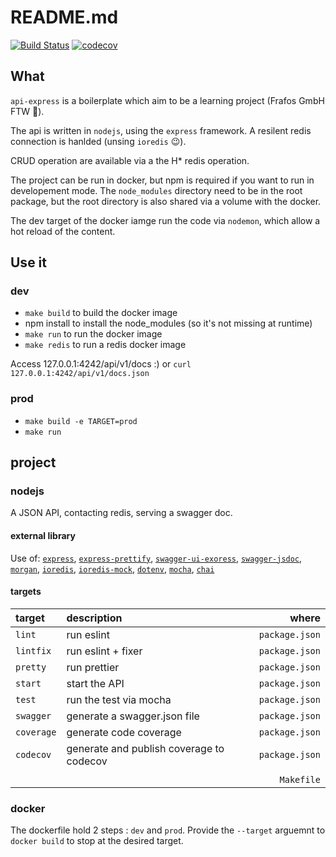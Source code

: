 # README.md

[![Build Status](https://github.com/burgesQ/api-express/workflows/TestAndCover/badge.svg)](https://github.com/burgesQ/api-express/actions?query=workflow%3ATestAndCover)
[![codecov](https://codecov.io/gh/burgesQ/api-express/branch/master/graph/badge.svg)](https://codecov.io/gh/burgesQ/api-express)

## What

`api-express` is a boilerplate which aim to be a learning project (Frafos GmbH FTW :tada:). 

The api is written in `nodejs`, using the `express` framework. 
A resilent redis connection is hanlded (unsing `ioredis` :wink:). 

CRUD operation are available via a the H* redis operation.

The project can be run in docker, but npm is required if you want to run in developement mode. 
The `node_modules` directory need to be in the root package, but the root directory is also 
shared via a volume with the docker. 

The dev target of the docker iamge run the code via `nodemon`, which allow a hot reload of the content.

## Use it 

### dev 

- `make build` to build the docker image
- npm install to install the node_modules (so it's not missing at runtime)
- `make run` to run the docker image
- `make redis` to run a redis docker image


Access 127.0.0.1:4242/api/v1/docs :) or `curl 127.0.0.1:4242/api/v1/docs.json`

### prod 

- `make build -e TARGET=prod`
- `make run`

## project

### nodejs

A JSON API, contacting redis, serving a swagger doc. 

#### external library 

Use of: [`express`](1), [`express-prettify`](2), [`swagger-ui-exoress`](3), [`swagger-jsdoc`](4), [`morgan`](5), [`ioredis`](6), [`ioredis-mock`](7), [`dotenv`](8), [`mocha`](9), [`chai`](10)

[1]: https://github.com/expressjs/express
[1]: https://github.com/stipsan/express-prettiffy
#### targets

| **target** | **description**                          | **where**      |
| :-         | :-                                       | -:             |
| `lint`     | run eslint                               | `package.json` |
| `lintfix`  | run eslint + fixer                       | `package.json` |
| `pretty`   | run prettier                             | `package.json` |
| `start`    | start the API                            | `package.json` |
| `test`     | run the test via mocha                   | `package.json` |
| `swagger`  | generate a swagger.json file             | `package.json` |
| `coverage` | generate code coverage                   | `package.json` |
| `codecov`  | generate and publish coverage to codecov | `package.json` |
|            |                                          |                |
|            |                                          | `Makefile`     |


### docker

The dockerfile hold 2 steps : `dev` and `prod`. Provide the `--target` arguemnt to `docker build` 
to stop at the desired target.
